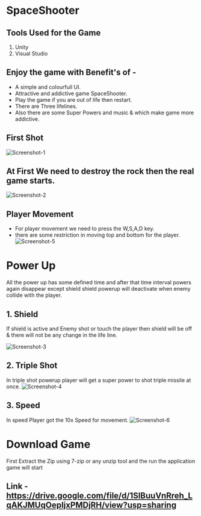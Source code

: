 # SpaceShooter
## Tools Used for the Game
 1. Unity
 2. Visual Studio

## Enjoy the game with Benefit's of -

- A simple and colourfull UI.
- Attractive and addictive game SpaceShooter.
- Play the game if you are out of life then restart.
- There are Three lifelines.
- Also there are some Super Powers and music & which make game more addictive.


## First Shot
![Screenshot-1](https://user-images.githubusercontent.com/58897751/183302423-a3da01b4-e090-4373-8cc0-3b199d615f36.gif)

## At First We need to destroy the rock then the real game starts.

![Screenshot-2](https://user-images.githubusercontent.com/58897751/183302572-2027bc22-743a-4777-9e8b-c9172b8fdeba.gif)

## Player Movement 
- For player movement we need to press the W,S,A,D key.
- there are some restriction in moving top and bottom for the player.
![Screenshot-5](https://user-images.githubusercontent.com/58897751/183303059-a3488e70-6ae9-4614-a3dc-e6b3c5d17da9.gif)

##

# Power Up 
All the power up has some defined time and after that time interval powers again disappear
except shield shield powerup will deactivate when enemy collide with the player.
## 1. Shield
 If shield is active and Enemy shot or touch the player then shield will be off & there will not be any change in the life line.

![Screenshot-3](https://user-images.githubusercontent.com/58897751/183302783-ba4d2398-2dd8-4273-9f61-a13ba7cb46b5.gif)

## 2. Triple Shot
In triple shot powerup player will get a super power to shot triple missile at once.
![Screenshot-4](https://user-images.githubusercontent.com/58897751/183302890-937572c0-7267-4a76-aeb4-52813ca0fd91.gif)

## 3. Speed
In speed Player got the 10x Speed for movement.
![Screenshot-6](https://user-images.githubusercontent.com/58897751/183303383-524ba715-56a9-43c0-badf-901ee04188a9.gif)

# Download Game
 First Extract the Zip using 7-zip or any unzip tool and the run the application game will start
## Link - https://drive.google.com/file/d/1SlBuuVnRreh_LqAKJMUqOepIjxPMDjRH/view?usp=sharing


